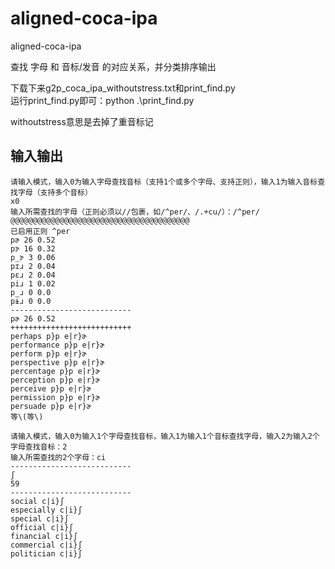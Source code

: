 # aligned-coca-ipa
aligned-coca-ipa

查找 字母 和 音标/发音 的对应关系，并分类排序输出

下载下来g2p_coca_ipa_withoutstress.txt和print_find.py  
运行print_find.py即可：python .\print_find.py

withoutstress意思是去掉了重音标记



## 输入输出
```
请输入模式，输入0为输入字母查找音标（支持1个或多个字母、支持正则），输入1为输入音标查找字母（支持多个音标）
x0
输入所需查找的字母（正则必须以//包裹，如/^per/、/.+cu/）：/^per/
@@@@@@@@@@@@@@@@@@@@@@@@@@@@@@@@@@@@@@@@
已启用正则 ^per
pɚ 26 0.52
pɝ 16 0.32
p_ɝ 3 0.06
pɪɹ 2 0.04
pɛɹ 2 0.04
piɹ 1 0.02
p_ɹ 0 0.0
pɨɹ 0 0.0
---------------------------
pɚ 26 0.52
+++++++++++++++++++++++++++
perhaps p}p e|r}ɚ
performance p}p e|r}ɚ
perform p}p e|r}ɚ
perspective p}p e|r}ɚ
percentage p}p e|r}ɚ
perception p}p e|r}ɚ
perceive p}p e|r}ɚ
permission p}p e|r}ɚ
persuade p}p e|r}ɚ
等\(等\)
```


```
请输入模式，输入0为输入1个字母查找音标，输入1为输入1个音标查找字母，输入2为输入2个字母查找音标：2
输入所需查找的2个字母：ci
---------------------------
ʃ
59
---------------------------
social c|i}ʃ
especially c|i}ʃ
special c|i}ʃ
official c|i}ʃ
financial c|i}ʃ
commercial c|i}ʃ
politician c|i}ʃ
```

